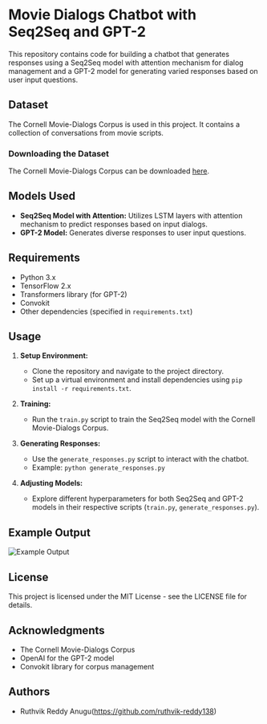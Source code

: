 # Movie Dialogs Chatbot with Seq2Seq and GPT-2

This repository contains code for building a chatbot that generates responses using a Seq2Seq model with attention mechanism for dialog management and a GPT-2 model for generating varied responses based on user input questions.

## Dataset

The Cornell Movie-Dialogs Corpus is used in this project. It contains a collection of conversations from movie scripts.

### Downloading the Dataset

The Cornell Movie-Dialogs Corpus can be downloaded [here](https://drive.google.com/file/d/1zWqB64cdGXrleiWmLlij5inP3t1Rxgwl/view?usp=sharing).

## Models Used

- **Seq2Seq Model with Attention:** Utilizes LSTM layers with attention mechanism to predict responses based on input dialogs.
- **GPT-2 Model:** Generates diverse responses to user input questions.

## Requirements

- Python 3.x
- TensorFlow 2.x
- Transformers library (for GPT-2)
- Convokit
- Other dependencies (specified in `requirements.txt`)

## Usage

1. **Setup Environment:**
   - Clone the repository and navigate to the project directory.
   - Set up a virtual environment and install dependencies using `pip install -r requirements.txt`.

2. **Training:**
   - Run the `train.py` script to train the Seq2Seq model with the Cornell Movie-Dialogs Corpus.

3. **Generating Responses:**
   - Use the `generate_responses.py` script to interact with the chatbot.
   - Example: `python generate_responses.py`

4. **Adjusting Models:**
   - Explore different hyperparameters for both Seq2Seq and GPT-2 models in their respective scripts (`train.py`, `generate_responses.py`).

## Example Output

![Example Output](example_output.png)

## License

This project is licensed under the MIT License - see the LICENSE file for details.

## Acknowledgments

- The Cornell Movie-Dialogs Corpus
- OpenAI for the GPT-2 model
- Convokit library for corpus management

## Authors

- Ruthvik Reddy Anugu(https://github.com/ruthvik-reddy138)

